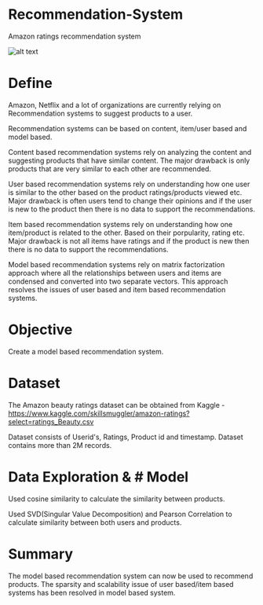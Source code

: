 # Recommendation-System
Amazon ratings recommendation system

![alt text](https://miro.medium.com/max/1200/1*QbBtk_xjwQWDW7aCrmGwfw.jpeg)

# Define 

Amazon, Netflix and a lot of organizations are currently relying on Recommendation systems to suggest products to a user.

Recommendation systems can be based on content, item/user based and model based.

Content based recommendation systems rely on analyzing the content and suggesting products that have similar content. The major drawback is only products that are very similar to each other are recommended.

User based recommendation systems rely on understanding how one user is similar to the other based on the product ratings/products viewed etc. Major drawback is often users tend to change their opinions and if the user is new to the product then there is no data to support the recommendations.

Item based recommendation systems rely on understanding how one item/product is related to the other. Based on their porpularity, rating etc. Major drawback is not all items have ratings and if the product is new then there is no data to support the recommendations.

Model based recommendation systems rely on matrix factorization approach where all the relationships between users and items are condensed and converted into two separate vectors. This approach resolves the issues of user based and item based recommendation systems.

# Objective 

Create a model based recommendation system. 

# Dataset

The Amazon beauty ratings dataset can be obtained from Kaggle - https://www.kaggle.com/skillsmuggler/amazon-ratings?select=ratings_Beauty.csv

Dataset consists of Userid's, Ratings, Product id and timestamp. Dataset contains more than 2M records.

# Data Exploration & # Model 

Used cosine similarity to calculate the similarity between products. 

Used SVD(Singular Value Decomposition) and Pearson Correlation to calculate similarity between both users and products. 

# Summary 

The model based recommendation system can now be used to recommend products. 
The sparsity and scalability issue of user based/item based systems has been resolved in model based system. 







